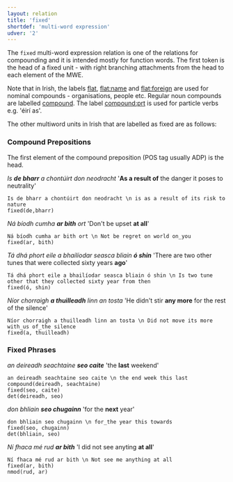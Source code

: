 ```yaml
---
layout: relation
title: 'fixed'
shortdef: 'multi-word expression'
udver: '2'
---
```


The `fixed` multi-word expression relation is one of the relations for compounding and it is intended mostly for function words.
The first token is the head of a fixed unit - with right branching attachments from the head to each element of the MWE.

Note that in Irish, the labels [flat](https://universaldependencies.org/ga/dep/flat.html), [flat:name](https://universaldependencies.org/ga/dep/flat:name.html) and [flat:foreign](https://universaldependencies.org/ga/dep/flat:foreign.html) are used for nominal compounds - organisations, people etc. Regular noun compounds are labelled [compound](https://universaldependencies.org/ga/dep/compound.html).
The label [compound:prt](https://universaldependencies.org/ga/dep/compound-prt.html) is used for particle verbs e.g. 'éirí as'.

The other multiword units in Irish that are labelled as fixed are as follows:

### Compound Prepositions
The first element of the compound preposition (POS tag usually ADP) is the head.

_Is <b>de bharr</b> a chontúirt don neodracht_ '<b>As a result of</b> the danger it poses to neutrality'

~~~ sdparse
Is de bharr a chontúirt don neodracht \n is as a result of its risk to nature
fixed(de,bharr)
~~~

_Ná bíodh cumha <b>ar bith</b> ort_ 'Don't be upset <b>at all</b>'

~~~ sdparse
Ná bíodh cumha ar bith ort \n Not be regret on world on_you
fixed(ar, bith)
~~~

_Tá dhá phort eile a bhailíodar seasca bliain <b>ó shin</b>_ 'There are two other tunes that were collected sixty years <b>ago</b>'

~~~ sdparse
Tá dhá phort eile a bhailíodar seasca bliain ó shin \n Is two tune other that they collected sixty year from then
fixed(ó, shin)
~~~

_Níor chorraigh <b>a thuilleadh</b> linn an tosta_ 'He didn't stir <b>any more</b> for the rest of the silence'

~~~ sdparse
Níor chorraigh a thuilleadh linn an tosta \n Did not move its more with_us of_the silence
fixed(a, thuilleadh)
~~~

### Fixed Phrases

_an deireadh seachtaine <b>seo caite</b>_ 'the <b>last</b> weekend'

~~~ sdparse
an deireadh seachtaine seo caite \n the end week this last
compound(deireadh, seachtaine)
fixed(seo, caite)
det(deireadh, seo)
~~~

_don bhliain <b>seo chugainn</b>_ 'for the <b>next</b> year'

~~~ sdparse
don bhliain seo chugainn \n for_the year this towards
fixed(seo, chugainn)
det(bhliain, seo)
~~~

_Ní fhaca mé rud <b>ar bith</b>_ 'I did not see anyting <b>at all</b>'

~~~ sdparse
Ní fhaca mé rud ar bith \n Not see me anything at all
fixed(ar, bith)
nmod(rud, ar)
~~~
<!-- Interlanguage links updated Út zář 29 20:31:52 CEST 2020 -->
